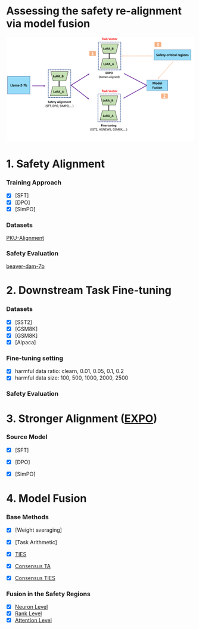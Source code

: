 # Assessing the safety re-alignment via model fusion 
![image](overview.png)

# 1. Safety Alignment
### Training Approach
- [x] [SFT]
- [x] [DPO]
- [x] [SimPO]

### Datasets
[PKU-Alignment](https://huggingface.co/PKU-Alignment)

### Safety Evaluation
[beaver-dam-7b](https://huggingface.co/PKU-Alignment/beaver-dam-7b)


# 2. Downstream Task Fine-tuning

### Datasets
- [x] [SST2]
- [x] [GSM8K]
- [x] [GSM8K]
- [x] [Alpaca]

### Fine-tuning setting
- [x] harmful data ratio: clearn, 0.01, 0.05, 0.1, 0.2
- [x] harmful data size: 100, 500, 1000, 2000, 2500

### Safety Evaluation


# 3. Stronger Alignment ([EXPO](https://arxiv.org/abs/2404.16792))

### Source Model
- [x] [SFT]
- [x] [DPO]
- [x] [SimPO]


# 4. Model Fusion
### Base Methods
- [x] [Weight averaging]
- [x] [Task Arithmetic]
- [x] [TIES](http://arxiv.org/abs/2306.01708v2)
- [X] [Consensus TA](https://arxiv.org/abs/2405.07813)
- [X] [Consensus TIES](https://arxiv.org/abs/2405.07813)


### Fusion in the Safety Regions
- [x] [Neuron Level](https://arxiv.org/abs/2402.05162)
- [x] [Rank Level](https://arxiv.org/abs/2402.05162)
- [x] [Attention Level](https://arxiv.org/abs/2406.01563)